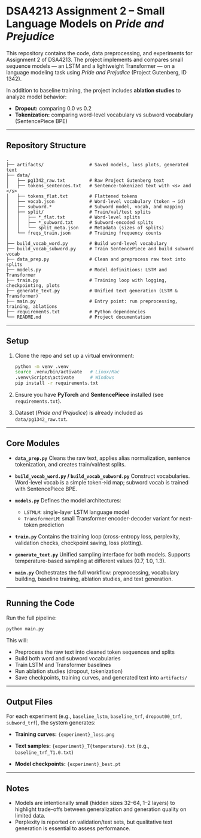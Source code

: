 # DSA4213 Assignment 2 – Small Language Models on *Pride and Prejudice*

This repository contains the code, data preprocessing, and experiments for Assignment 2 of DSA4213. The project implements and compares small sequence models — an LSTM and a lightweight Transformer — on a language modeling task using *Pride and Prejudice* (Project Gutenberg, ID 1342).

In addition to baseline training, the project includes **ablation studies** to analyze model behavior:

* **Dropout:** comparing 0.0 vs 0.2
* **Tokenization:** comparing word-level vocabulary vs subword vocabulary (SentencePiece BPE)

---

## Repository Structure

```
.
├── artifacts/                 # Saved models, loss plots, generated text
├── data/                      
│   ├── pg1342_raw.txt         # Raw Project Gutenberg text
│   ├── tokens_sentences.txt   # Sentence-tokenized text with <s> and </s>
│   ├── tokens_flat.txt        # Flattened tokens
│   ├── vocab.json             # Word-level vocabulary (token → id)
│   ├── subword.*              # Subword model, vocab, and mapping
│   ├── split/                 # Train/val/test splits
│   │   ├── *_flat.txt         # Word-level splits
│   │   ├── *_subword.txt      # Subword-encoded splits
│   │   └── split_meta.json    # Metadata (sizes of splits)
│   └── freqs_train.json       # Training frequency counts
│
├── build_vocab_word.py        # Build word-level vocabulary
├── build_vocab_subword.py     # Train SentencePiece and build subword vocab
├── data_prep.py               # Clean and preprocess raw text into splits
├── models.py                  # Model definitions: LSTM and Transformer
├── train.py                   # Training loop with logging, checkpointing, plots
├── generate_text.py           # Unified text generation (LSTM & Transformer)
├── main.py                    # Entry point: run preprocessing, training, ablations
├── requirements.txt           # Python dependencies
└── README.md                  # Project documentation
```

---
## Setup

1. Clone the repo and set up a virtual environment:

   ```bash
   python -m venv .venv
   source .venv/bin/activate   # Linux/Mac
   .venv\Scripts\activate      # Windows
   pip install -r requirements.txt
   ```

2. Ensure you have **PyTorch** and **SentencePiece** installed (see `requirements.txt`).

3. Dataset (*Pride and Prejudice*) is already included as `data/pg1342_raw.txt`.

---

## Core Modules

* **`data_prep.py`**
  Cleans the raw text, applies alias normalization, sentence tokenization, and creates train/val/test splits.

* **`build_vocab_word.py` / `build_vocab_subword.py`**
  Construct vocabularies. Word-level vocab is a simple token→id map; subword vocab is trained with SentencePiece BPE.

* **`models.py`**
  Defines the model architectures:

  * `LSTMLM`: single-layer LSTM language model
  * `TransformerLM`: small Transformer encoder-decoder variant for next-token prediction

* **`train.py`**
  Contains the training loop (cross-entropy loss, perplexity, validation checks, checkpoint saving, loss plotting).

* **`generate_text.py`**
  Unified sampling interface for both models. Supports temperature-based sampling at different values (0.7, 1.0, 1.3).

* **`main.py`**
  Orchestrates the full workflow: preprocessing, vocabulary building, baseline training, ablation studies, and text generation.

---

## Running the Code

Run the full pipeline:

```bash
python main.py
```

This will:

* Preprocess the raw text into cleaned token sequences and splits
* Build both word and subword vocabularies
* Train LSTM and Transformer baselines
* Run ablation studies (dropout, tokenization)
* Save checkpoints, training curves, and generated text into `artifacts/`

---

## Output Files

For each experiment (e.g., `baseline_lstm`, `baseline_trf`, `dropout00_trf`, `subword_trf`), the system generates:

* **Training curves:**
  `{experiment}_loss.png`

* **Text samples:**
  `{experiment}_T{temperature}.txt`
  (e.g., `baseline_trf_T1.0.txt`)

* **Model checkpoints:**
  `{experiment}_best.pt`

---
## Notes

* Models are intentionally small (hidden sizes 32–64, 1–2 layers) to highlight trade-offs between generalization and generation quality on limited data.
* Perplexity is reported on validation/test sets, but qualitative text generation is essential to assess performance.
